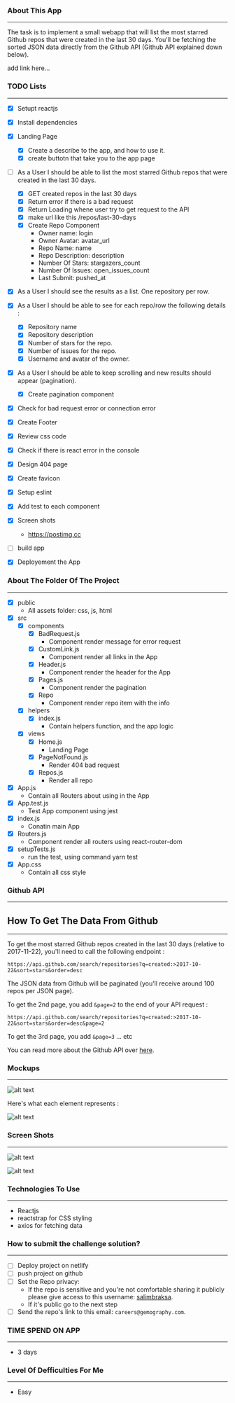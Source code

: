 ### About This App
-------

The task is to implement a small webapp that will list the most starred Github repos that were created in the last 30 days. 
You'll be fetching the sorted JSON data directly from the Github API (Github API explained down below).

add link here...

### TODO Lists
-------

* [x] Setupt reactjs
* [x] Install dependencies
* [x] Landing Page
    * [x] Create a describe to the app, and how to use it.
    * [x] create buttotn that take you to the app page
* [ ] As a User I should be able to list the most starred Github repos that were created in the last 30 days.
    * [x] GET created repos in the last 30 days
    * [x] Return error if there is a bad request
    * [x] Return Loading whene user try to get request to the API
    * [x] make url like this /repos/last-30-days
    * [x] Create Repo Component
        * Owner name: login
        * Owner Avatar: avatar_url
        * Repo Name: name
        * Repo Description: description
        * Number Of Stars: stargazers_count
        * Number Of Issues: open_issues_count
        * Last Submit: pushed_at
* [x] As a User I should see the results as a list. One repository per row. 
* [x] As a User I should be able to see for each repo/row the following details :
  * [x] Repository name
  * [x] Repository description 
  * [x] Number of stars for the repo. 
  * [x] Number of issues for the repo.
  * [x] Username and avatar of the owner. 
* [x] As a User I should be able to keep scrolling and new results should appear (pagination).
    * [x] Create pagination component
* [x] Check for bad request error or connection error
* [x] Create Footer
* [x] Review css code
* [x] Check if there is react error in the console
* [x] Design 404 page
* [x] Create favicon 
* [x] Setup eslint
* [x] Add test to each component
* [x] Screen shots
    * https://postimg.cc
* [ ] build app
* [x] Deployement the App


### About The Folder Of The Project
-------

* [x] public
    * All assets folder: css, js, html
* [x] src
   * [x] components
        * [x] BadRequest.js
            *  Component render message for error request
        * [x] CustomLink.js
            * Component render all links in the App
        * [x] Header.js
            * Component render the header for the App
        * [x] Pages.js
            * Component render the pagination
        * [x] Repo
            * Component render repo item with the info
   * [x] helpers
        * [x] index.js
            * Contain helpers function, and the app logic
   * [x] views
        * [x] Home.js
            * Landing Page
        * [x] PageNotFound.js
            * Render 404 bad request
        * [x] Repos.js
            * Render all repo
* [x] App.js
    * Contain all Routers about using in the App
* [x] App.test.js
    * Test App component using jest
* [x] index.js
    * Conatin main App
* [x] Routers.js
    * Component render all routers using react-router-dom
* [x] setupTests.js
    * run the test, using command yarn test
* [x] App.css
    * Contain all css style

### Github API
-------

## How To Get The Data From Github 
-------

To get the most starred Github repos created in the last 30 days (relative to 2017-11-22), you'll need to call the following endpoint : 

`https://api.github.com/search/repositories?q=created:>2017-10-22&sort=stars&order=desc`

The JSON data from Github will be paginated (you'll receive around 100 repos per JSON page). 

To get the 2nd page, you add `&page=2` to the end of your API request : 

`https://api.github.com/search/repositories?q=created:>2017-10-22&sort=stars&order=desc&page=2`

To get the 3rd page, you add `&page=3` ... etc

You can read more about the Github API over [here](https://developer.github.com/v3/search/#search-repositories
).

### Mockups
-------

![alt text](https://raw.githubusercontent.com/hiddenfounders/frontend-coding-challenge/master/mockup.png)

Here's what each element represents :

![alt text](https://raw.githubusercontent.com/hiddenfounders/frontend-coding-challenge/master/row_explained.png)

### Screen Shots
-------

![alt text](https://i.postimg.cc/NfMVTXQV/Screenshot-2020-02-09-React-App.png)

![alt text](https://i.postimg.cc/dQmkd758/Screenshot-2020-02-09-React-App-1.png)

### Technologies To Use
-------

* Reactjs
* reactstrap for CSS styling
* axios for fetching data

### How to submit the challenge solution?
-------

* [ ] Deploy project on netlify
* [ ] push project on github
* [ ] Set the Repo privacy:
   * If the repo is sensitive and you're not comfortable sharing it publicly please give access to this username: [salimbraksa](https://github.com/salimbraksa).
   * If it's public go to the next step
* [ ] Send the repo's link to this email: `careers@gemography.com`.

### TIME SPEND ON APP
-----

* 3 days

### Level Of Defficulties For Me
-----

* Easy

